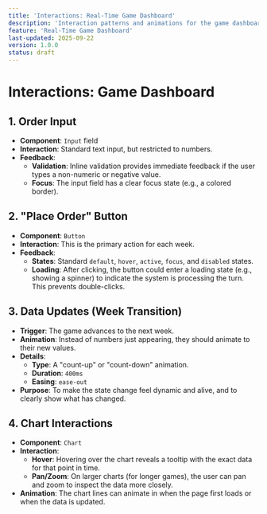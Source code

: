 ```yaml
---
title: 'Interactions: Real-Time Game Dashboard'
description: 'Interaction patterns and animations for the game dashboard.'
feature: 'Real-Time Game Dashboard'
last-updated: 2025-09-22
version: 1.0.0
status: draft
---
```


# Interactions: Game Dashboard

## 1. Order Input

- **Component**: `Input` field
- **Interaction**: Standard text input, but restricted to numbers.
- **Feedback**: 
    - **Validation**: Inline validation provides immediate feedback if the user types a non-numeric or negative value.
    - **Focus**: The input field has a clear focus state (e.g., a colored border).

## 2. "Place Order" Button

- **Component**: `Button`
- **Interaction**: This is the primary action for each week.
- **Feedback**: 
    - **States**: Standard `default`, `hover`, `active`, `focus`, and `disabled` states.
    - **Loading**: After clicking, the button could enter a loading state (e.g., showing a spinner) to indicate the system is processing the turn. This prevents double-clicks.

## 3. Data Updates (Week Transition)

- **Trigger**: The game advances to the next week.
- **Animation**: Instead of numbers just appearing, they should animate to their new values.
- **Details**:
    - **Type**: A "count-up" or "count-down" animation.
    - **Duration**: `400ms`
    - **Easing**: `ease-out`
- **Purpose**: To make the state change feel dynamic and alive, and to clearly show what has changed.

## 4. Chart Interactions

- **Component**: `Chart`
- **Interaction**: 
    - **Hover**: Hovering over the chart reveals a tooltip with the exact data for that point in time.
    - **Pan/Zoom**: On larger charts (for longer games), the user can pan and zoom to inspect the data more closely.
- **Animation**: The chart lines can animate in when the page first loads or when the data is updated.
